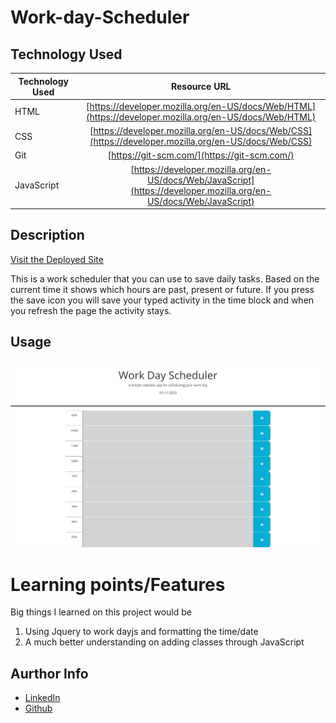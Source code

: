 # Work-day-Scheduler

## Technology Used

| Technology Used |                                                    Resource URL                                                    |
| --------------- | :----------------------------------------------------------------------------------------------------------------: |
| HTML            |       [https://developer.mozilla.org/en-US/docs/Web/HTML](https://developer.mozilla.org/en-US/docs/Web/HTML)       |
| CSS             |        [https://developer.mozilla.org/en-US/docs/Web/CSS](https://developer.mozilla.org/en-US/docs/Web/CSS)        |
| Git             |                                    [https://git-scm.com/](https://git-scm.com/)                                    |
| JavaScript      | [https://developer.mozilla.org/en-US/docs/Web/JavaScript](https://developer.mozilla.org/en-US/docs/Web/JavaScript) |

## Description

[Visit the Deployed Site](https://jarell-chinn.github.io/Work-Day-Scheduler/)

This is a work scheduler that you can use to save daily tasks. Based on the current time it shows which hours are past, present or future. If you press the save icon you will save your typed activity in the time block and when you refresh the page the activity stays.

## Usage

![Front page of the quiz](./assets/images/Work-Day.png)

# Learning points/Features

Big things I learned on this project would be

1. Using Jquery to work dayjs and formatting the time/date
2. A much better understanding on adding classes through JavaScript

## Aurthor Info

- [LinkedIn](https://www.linkedin.com/in/jarell-chinn-517307220/)
- [Github](https://github.com/Jarell-Chinn)
